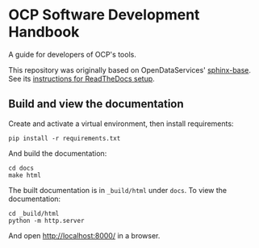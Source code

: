 # OCP Software Development Handbook

A guide for developers of OCP's tools.

This repository was originally based on OpenDataServices' [sphinx-base](https://github.com/OpenDataServices/sphinx-base). See its [instructions for ReadTheDocs setup](https://github.com/OpenDataServices/sphinx-base#building-on-readthedocs).

## Build and view the documentation

Create and activate a virtual environment, then install requirements:

```shell
pip install -r requirements.txt
```

And build the documentation:

```
cd docs
make html
```

The built documentation is in `_build/html` under `docs`. To view the documentation:

```shell
cd _build/html
python -m http.server
```

And open <http://localhost:8000/> in a browser.
